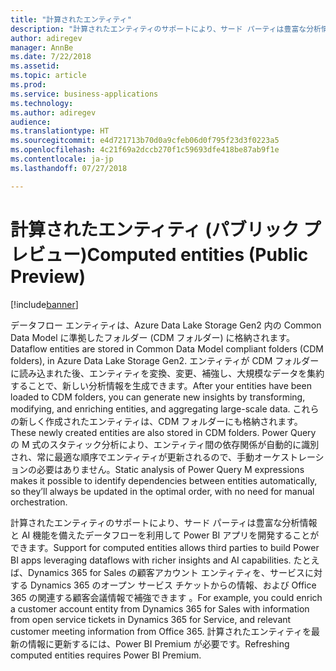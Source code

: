 ```yaml
---
title: "計算されたエンティティ"
description: "計算されたエンティティのサポートにより、サード パーティは豊富な分析情報と AI 機能を備えたデータフローを利用して Power BI アプリを開発することができます。"
author: adiregev
manager: AnnBe
ms.date: 7/22/2018
ms.assetid: 
ms.topic: article
ms.prod: 
ms.service: business-applications
ms.technology: 
ms.author: adiregev
audience: 
ms.translationtype: HT
ms.sourcegitcommit: e4d721713b70d0a9cfeb06d0f795f23d3f0223a5
ms.openlocfilehash: 4c21f69a2dccb270f1c59693dfe418be87ab9f1e
ms.contentlocale: ja-jp
ms.lasthandoff: 07/27/2018

---
```

# <a name="computed-entities-public-preview"></a><span data-ttu-id="c6e3e-103">計算されたエンティティ (パブリック プレビュー)</span><span class="sxs-lookup"><span data-stu-id="c6e3e-103">Computed entities (Public Preview)</span></span>  

[!include[banner](../../../includes/banner.md)]

<span data-ttu-id="c6e3e-104">データフロー エンティティは、Azure Data Lake Storage Gen2 内の Common Data Model に準拠したフォルダー (CDM フォルダー) に格納されます。</span><span class="sxs-lookup"><span data-stu-id="c6e3e-104">Dataflow entities are stored in Common Data Model compliant folders (CDM folders), in Azure Data Lake Storage Gen2.</span></span> <span data-ttu-id="c6e3e-105">エンティティが CDM フォルダーに読み込まれた後、エンティティを変換、変更、補強し、大規模なデータを集約することで、新しい分析情報を生成できます。</span><span class="sxs-lookup"><span data-stu-id="c6e3e-105">After your entities have been loaded to CDM folders, you can generate new insights by transforming, modifying, and enriching entities, and aggregating large-scale data.</span></span> <span data-ttu-id="c6e3e-106">これらの新しく作成されたエンティティは、CDM フォルダーにも格納されます。</span><span class="sxs-lookup"><span data-stu-id="c6e3e-106">These newly created entities are also stored in CDM folders.</span></span> <span data-ttu-id="c6e3e-107">Power Query の M 式のスタティック分析により、エンティティ間の依存関係が自動的に識別され、常に最適な順序でエンティティが更新されるので、手動オーケストレーションの必要はありません。</span><span class="sxs-lookup"><span data-stu-id="c6e3e-107">Static analysis of Power Query M expressions makes it possible to identify dependencies between entities automatically, so they’ll always be updated in the optimal order, with no need for manual orchestration.</span></span> 

<span data-ttu-id="c6e3e-108">計算されたエンティティのサポートにより、サード パーティは豊富な分析情報と AI 機能を備えたデータフローを利用して Power BI アプリを開発することができます。</span><span class="sxs-lookup"><span data-stu-id="c6e3e-108">Support for computed entities allows third parties to build Power BI apps leveraging dataflows with richer insights and AI capabilities.</span></span> <span data-ttu-id="c6e3e-109">たとえば、Dynamics 365 for Sales の顧客アカウント エンティティを、サービスに対する Dynamics 365 のオープン サービス チケットからの情報、および Office 365 の関連する顧客会議情報で補強できます 。</span><span class="sxs-lookup"><span data-stu-id="c6e3e-109">For example, you could enrich a customer account entity from Dynamics 365 for Sales with information from open service tickets in Dynamics 365 for Service, and relevant customer meeting information from Office 365.</span></span>
<span data-ttu-id="c6e3e-110">計算されたエンティティを最新の情報に更新するには、Power BI Premium が必要です。</span><span class="sxs-lookup"><span data-stu-id="c6e3e-110">Refreshing computed entities requires Power BI Premium.</span></span> 

